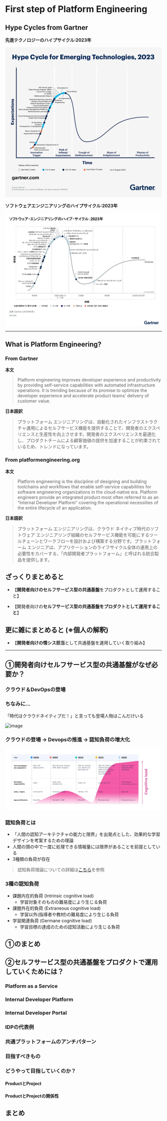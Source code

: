 # First step of Platform  Engineering

## Hype Cycles from Gartner

**先進テクノロジーのハイプサイクル:2023年**

![image](./image/hypesycle_for_emerging_technologies_2023.png)

**ソフトウェアエンジニアリングのハイプサイクル:2023年**

![image](./image/hypesycle_for_software_engineering_2023.png)

---

## What is Platform Engineering?

### From Gartner

**本文**

> Platform engineering improves developer experience and productivity by providing self-service capabilities with automated infrastructure operations. It is trending because of its promise to optimize the developer experience and accelerate product teams’ delivery of customer value.

**日本語訳**

> プラットフォーム エンジニアリングは、自動化されたインフラストラクチャ運用によるセルフサービス機能を提供することで、開発者のエクスペリエンスと生産性を向上させます。開発者のエクスペリエンスを最適化し、プロダクトチームによる顧客価値の提供を加速することが約束されているため、トレンドになっています。

### From platformengineering.org

**本文**

> Platform engineering is the discipline of designing and building toolchains and workflows that enable self-service capabilities for software engineering organizations in the cloud-native era. Platform engineers provide an integrated product most often referred to as an “Internal Developer Platform” covering the operational necessities of the entire lifecycle of an application.

**日本語訳**

> プラットフォーム エンジニアリングは、クラウド ネイティブ時代のソフトウェア エンジニアリング組織のセルフサービス機能を可能にするツールチェーンとワークフローを設計および構築する分野です。プラットフォーム エンジニアは、アプリケーションのライフサイクル全体の運用上の必要性をカバーする、「内部開発者プラットフォーム」と呼ばれる統合製品を提供します。

## ざっくりまとめると

- 【**開発者向けのセルフサービス型の共通基盤**をプロダクトとして運用すること】

- 【開発者向けの**セルフサービス型の共通基盤をプロダクトとして運用すること**】

## 更に雑にまとめると (※個人の解釈)

- 【**開発者向けの情シス担当**として共通基盤を運用していく取り組み】

---

## ①開発者向けセルフサービス型の共通基盤がなぜ必要か？

### クラウド＆DevOpsの登場

### ちなみに...

「時代はクラウドネイティブだ！」と言っても登場人物はこんだけいる

![image](./image/landscape.png)

### クラウドの登場 -> Devopsの推進 -> 認知負荷の増大化

![image](./image/cognitive_load.png)

### 認知負荷とは

- 「人間の認知アーキテクチャの能力と限界」を出発点とした、効果的な学習デザインを考案するための理論
- 人間の頭の中で一度に処理できる情報量には限界があることを前提としている
- 3種類の負荷が存在

> 認知負荷理論についての詳細は[こちら](https://zenn.dev/kangetsu_121/articles/6b31565dda6053#fn-433b-6)を参照

### 3種の認知負荷

- 課題内在的負荷 (Intrinsic cognitive load)
    - 学習対象そのものの難易度により生じる負荷
- 課題外在的負荷 (Extraneous cognitive load)
    - 学習以外(指導者や教材)の難易度により生じる負荷
- 学習関連負荷 (Germane cognitive load)
    - 学習目標の達成のための認知活動により生じる負荷
## ①のまとめ

## ②セルフサービス型の共通基盤をプロダクトで運用していくためには？

### Platform as a Service

### Internal Developer Platform

### Internal Developer Portal

### IDPの代表例

### 共通プラットフォームのアンチパターン

### 目指すべきもの

### どうやって目指していくのか？

#### ProductとProject

#### ProductとProjectの関係性

## まとめ